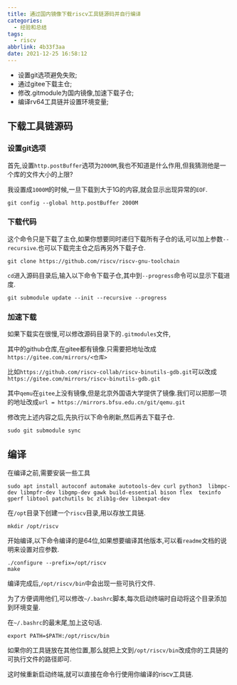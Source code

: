 ```yaml
---
title: 通过国内镜像下载riscv工具链源码并自行编译
categories:
  - 经验和总结
tags:
  - riscv
abbrlink: 4b33f3aa
date: 2021-12-25 16:58:12
---
```


* 设置git选项避免失败;
* 通过gitee下载主仓;
* 修改.gitmodule为国内镜像,加速下载子仓;
* 编译rv64工具链并设置环境变量;

<!-- more -->

## 下载工具链源码

### 设置git选项

首先,设置`http.postBuffer`选项为`2000M`,我也不知道是什么作用,但我猜测他是一个库的文件大小的上限?

我设置成`1000M`的时候,一旦下载到大于1G的内容,就会显示出现异常的`EOF`.

```shell
git config --global http.postBuffer 2000M
```

### 下载代码

这个命令只是下载了主仓,如果你想要同时递归下载所有子仓的话,可以加上参数`--recursive`.也可以下载完主仓之后再另外下载子仓.

```shell
git clone https://github.com/riscv/riscv-gnu-toolchain
```

`cd`进入源码目录后,输入以下命令下载子仓,其中到`--progress`命令可以显示下载进度.

```shell
git submodule update --init --recursive --progress
```

### 加速下载

如果下载实在很慢,可以修改源码目录下的`.gitmodules`文件,

其中的github仓库,在gitee都有镜像.只需要把地址改成`https://gitee.com/mirrors/<仓库>`

比如`https://github.com/riscv-collab/riscv-binutils-gdb.git`可以改成`https://gitee.com/mirrors/riscv-binutils-gdb.git`

其中`qemu`在`gitee`上没有镜像,但是北京外国语大学提供了镜像.我们可以把那一项的地址改成`url = https://mirrors.bfsu.edu.cn/git/qemu.git`

修改完上述内容之后,先执行以下命令刷新,然后再去下载子仓.

```shell
sudo git submodule sync
```

## 编译

在编译之前,需要安装一些工具

```shell
sudo apt install autoconf automake autotools-dev curl python3  libmpc-dev libmpfr-dev libgmp-dev gawk build-essential bison flex  texinfo gperf libtool patchutils bc zlib1g-dev libexpat-dev
```

在`/opt`目录下创建一个`riscv`目录,用以存放工具链.

```shell
mkdir /opt/riscv
```

开始编译,以下命令编译的是64位,如果想要编译其他版本,可以看`readme`文档的说明来设置对应参数.

```shell
./configure --prefix=/opt/riscv
make 
```

编译完成后,`/opt/riscv/bin`中会出现一些可执行文件.

为了方便调用他们,可以修改`~/.bashrc`脚本,每次启动终端时自动将这个目录添加到环境变量.

在`~/.bashrc`的最末尾,加上这句话.

```shell
export PATH=$PATH:/opt/riscv/bin
```

如果你的工具链放在其他位置,那么就把上文到`/opt/riscv/bin`改成你的工具链的可执行文件的路径即可.

这时候重新启动终端,就可以直接在命令行使用你编译的riscv工具链.